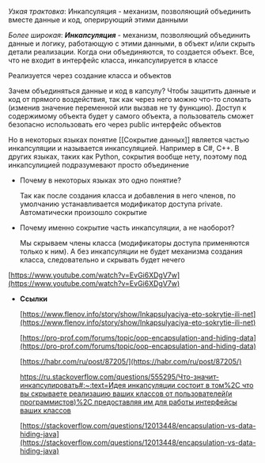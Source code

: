 _Узкая трактовка_: Инкапсуляция - механизм, позволяющий объединить вместе данные и код, оперирующий этими данными

_Более широкая_: _**Инкапсуляция**_ - механизм, позволяющий объединить данные и логику, работающую с этими данными, в объект и/или скрыть детали реализации. Когда они объединяются, то создается объект. Все, что не входит в интерфейс класса, инкапсулируется в классе

Реализуется через создание класса и объектов

Зачем объединяться данные и код в капсулу? Чтобы защитить данные и код от прямого воздействия, так как через него можно что-то сломать (изменив значение переменной или вызвав не ту функцию). Доступ к содержимому объекта будет у самого объекта, а пользователь сможет безопасно использовать его через public интерфейс объектов

Но в некоторых языках понятие [[Сокрытие данных]] является частью инкапсуляции и называется инкапсуляцией. Например в C#, С++. В других языках, таких как Python, сокрытия вообще нету, поэтому под инкапсулицией подразумевают просто объединение

- Почему в некоторых языках это одно понятие?
    
    Так как после создания класса и добавления в него членов, по умолчанию устанавливается модификатор доступа private. Автоматически произошло сокрытие
    
- Почему именно сокрытие часть инкапсуляции, а не наоборот?
    
    Мы скрываем члены класса (модификаторы доступа применяются только к ним). А без инкапсуляции не будет механизма создания класса, следовательно и скрывать будет нечего
    

[https://www.youtube.com/watch?v=EvGi6XDgV7w](https://www.youtube.com/watch?v=EvGi6XDgV7w)

- **Ссылки**
    
    [https://www.flenov.info/story/show/Inkapsulyaciya-eto-sokrytie-ili-net](https://www.flenov.info/story/show/Inkapsulyaciya-eto-sokrytie-ili-net)
    
    [https://pro-prof.com/forums/topic/oop-encapsulation-and-hiding-data](https://pro-prof.com/forums/topic/oop-encapsulation-and-hiding-data)
    
    [https://habr.com/ru/post/87205/](https://habr.com/ru/post/87205/)
    
    [https://ru.stackoverflow.com/questions/555295/Что-значит-инкапсулировать#:~:text=Идея инкапсуляции состоит в том%2C что вы скрываете реализацию ваших классов от пользователей(и программистов)%2C предоставляя им для работы интерфейсы ваших классов](https://ru.stackoverflow.com/questions/555295/%D0%A7%D1%82%D0%BE-%D0%B7%D0%BD%D0%B0%D1%87%D0%B8%D1%82-%D0%B8%D0%BD%D0%BA%D0%B0%D0%BF%D1%81%D1%83%D0%BB%D0%B8%D1%80%D0%BE%D0%B2%D0%B0%D1%82%D1%8C#:~:text=%D0%98%D0%B4%D0%B5%D1%8F%20%D0%B8%D0%BD%D0%BA%D0%B0%D0%BF%D1%81%D1%83%D0%BB%D1%8F%D1%86%D0%B8%D0%B8%20%D1%81%D0%BE%D1%81%D1%82%D0%BE%D0%B8%D1%82%20%D0%B2%20%D1%82%D0%BE%D0%BC%2C%20%D1%87%D1%82%D0%BE%20%D0%B2%D1%8B%20%D1%81%D0%BA%D1%80%D1%8B%D0%B2%D0%B0%D0%B5%D1%82%D0%B5%20%D1%80%D0%B5%D0%B0%D0%BB%D0%B8%D0%B7%D0%B0%D1%86%D0%B8%D1%8E%20%D0%B2%D0%B0%D1%88%D0%B8%D1%85%20%D0%BA%D0%BB%D0%B0%D1%81%D1%81%D0%BE%D0%B2%20%D0%BE%D1%82%20%D0%BF%D0%BE%D0%BB%D1%8C%D0%B7%D0%BE%D0%B2%D0%B0%D1%82%D0%B5%D0%BB%D0%B5%D0%B9(%D0%B8%20%D0%BF%D1%80%D0%BE%D0%B3%D1%80%D0%B0%D0%BC%D0%BC%D0%B8%D1%81%D1%82%D0%BE%D0%B2)%2C%20%D0%BF%D1%80%D0%B5%D0%B4%D0%BE%D1%81%D1%82%D0%B0%D0%B2%D0%BB%D1%8F%D1%8F%20%D0%B8%D0%BC%20%D0%B4%D0%BB%D1%8F%20%D1%80%D0%B0%D0%B1%D0%BE%D1%82%D1%8B%20%D0%B8%D0%BD%D1%82%D0%B5%D1%80%D1%84%D0%B5%D0%B9%D1%81%D1%8B%20%D0%B2%D0%B0%D1%88%D0%B8%D1%85%20%D0%BA%D0%BB%D0%B0%D1%81%D1%81%D0%BE%D0%B2)
    
    [https://stackoverflow.com/questions/12013448/encapsulation-vs-data-hiding-java](https://stackoverflow.com/questions/12013448/encapsulation-vs-data-hiding-java)